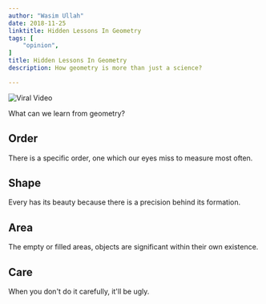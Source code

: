 ```yaml
---
author: "Wasim Ullah"
date: 2018-11-25
linktitle: Hidden Lessons In Geometry
tags: [
    "opinion",
]
title: Hidden Lessons In Geometry
description: How geometry is more than just a science?

---
```


![Viral Video](/images/geometry.jpg)

What can we learn from geometry?

## Order
There is a specific order, one which our eyes miss to measure most often.

## Shape
Every has its beauty because there is a precision behind its formation.

## Area
The empty or filled areas, objects are significant within their own existence.

## Care
When you don't do it carefully, it'll be ugly.
